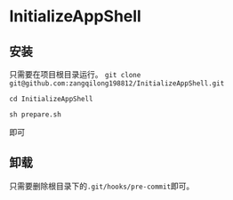 # InitializeAppShell

## 安装  
只需要在项目根目录运行。
`git clone git@github.com:zangqilong198812/InitializeAppShell.git`  

`cd InitializeAppShell`  

`sh prepare.sh`  

即可

## 卸载  
只需要删除根目录下的`.git/hooks/pre-commit`即可。

